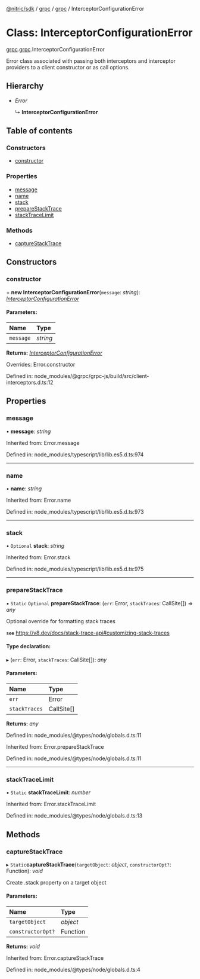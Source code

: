 [@nitric/sdk](../README.md) / [grpc](../modules/grpc.md) / [grpc](../modules/grpc.grpc-1.md) / InterceptorConfigurationError

# Class: InterceptorConfigurationError

[grpc](../modules/grpc.md).[grpc](../modules/grpc.grpc-1.md).InterceptorConfigurationError

Error class associated with passing both interceptors and interceptor
providers to a client constructor or as call options.

## Hierarchy

* *Error*

  ↳ **InterceptorConfigurationError**

## Table of contents

### Constructors

- [constructor](grpc.grpc-1.interceptorconfigurationerror.md#constructor)

### Properties

- [message](grpc.grpc-1.interceptorconfigurationerror.md#message)
- [name](grpc.grpc-1.interceptorconfigurationerror.md#name)
- [stack](grpc.grpc-1.interceptorconfigurationerror.md#stack)
- [prepareStackTrace](grpc.grpc-1.interceptorconfigurationerror.md#preparestacktrace)
- [stackTraceLimit](grpc.grpc-1.interceptorconfigurationerror.md#stacktracelimit)

### Methods

- [captureStackTrace](grpc.grpc-1.interceptorconfigurationerror.md#capturestacktrace)

## Constructors

### constructor

\+ **new InterceptorConfigurationError**(`message`: *string*): [*InterceptorConfigurationError*](grpc.grpc-1.interceptorconfigurationerror.md)

#### Parameters:

Name | Type |
:------ | :------ |
`message` | *string* |

**Returns:** [*InterceptorConfigurationError*](grpc.grpc-1.interceptorconfigurationerror.md)

Overrides: Error.constructor

Defined in: node_modules/@grpc/grpc-js/build/src/client-interceptors.d.ts:12

## Properties

### message

• **message**: *string*

Inherited from: Error.message

Defined in: node_modules/typescript/lib/lib.es5.d.ts:974

___

### name

• **name**: *string*

Inherited from: Error.name

Defined in: node_modules/typescript/lib/lib.es5.d.ts:973

___

### stack

• `Optional` **stack**: *string*

Inherited from: Error.stack

Defined in: node_modules/typescript/lib/lib.es5.d.ts:975

___

### prepareStackTrace

▪ `Static` `Optional` **prepareStackTrace**: (`err`: Error, `stackTraces`: CallSite[]) => *any*

Optional override for formatting stack traces

**`see`** https://v8.dev/docs/stack-trace-api#customizing-stack-traces

#### Type declaration:

▸ (`err`: Error, `stackTraces`: CallSite[]): *any*

#### Parameters:

Name | Type |
:------ | :------ |
`err` | Error |
`stackTraces` | CallSite[] |

**Returns:** *any*

Defined in: node_modules/@types/node/globals.d.ts:11

Inherited from: Error.prepareStackTrace

Defined in: node_modules/@types/node/globals.d.ts:11

___

### stackTraceLimit

▪ `Static` **stackTraceLimit**: *number*

Inherited from: Error.stackTraceLimit

Defined in: node_modules/@types/node/globals.d.ts:13

## Methods

### captureStackTrace

▸ `Static`**captureStackTrace**(`targetObject`: *object*, `constructorOpt?`: Function): *void*

Create .stack property on a target object

#### Parameters:

Name | Type |
:------ | :------ |
`targetObject` | *object* |
`constructorOpt?` | Function |

**Returns:** *void*

Inherited from: Error.captureStackTrace

Defined in: node_modules/@types/node/globals.d.ts:4
